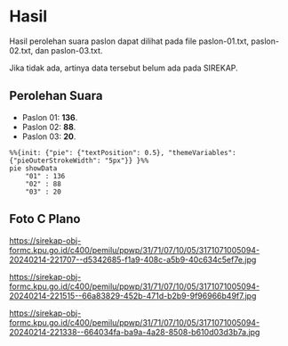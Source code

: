 # Hasil

Hasil perolehan suara paslon dapat dilihat pada file paslon-01.txt, paslon-02.txt, dan paslon-03.txt.

Jika tidak ada, artinya data tersebut belum ada pada SIREKAP.

## Perolehan Suara

 * Paslon 01: **136**.
 * Paslon 02: **88**.
 * Paslon 03: **20**.

```mermaid
%%{init: {"pie": {"textPosition": 0.5}, "themeVariables": {"pieOuterStrokeWidth": "5px"}} }%%
pie showData
    "01" : 136
    "02" : 88
    "03" : 20
```
## Foto C Plano

https://sirekap-obj-formc.kpu.go.id/c400/pemilu/ppwp/31/71/07/10/05/3171071005094-20240214-221707--d5342685-f1a9-408c-a5b9-40c634c5ef7e.jpg

https://sirekap-obj-formc.kpu.go.id/c400/pemilu/ppwp/31/71/07/10/05/3171071005094-20240214-221515--66a83829-452b-471d-b2b9-9f96966b49f7.jpg

https://sirekap-obj-formc.kpu.go.id/c400/pemilu/ppwp/31/71/07/10/05/3171071005094-20240214-221338--664034fa-ba9a-4a28-8508-b610d03d3b7a.jpg
